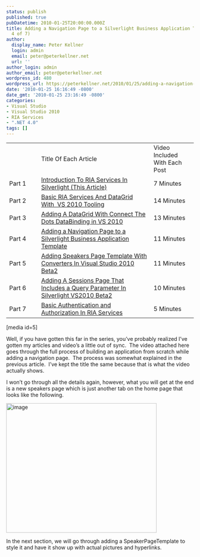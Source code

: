 ```yaml
---
status: publish
published: true
pubDatetime: 2010-01-25T20:00:00.000Z
title: Adding a Navigation Page to a Silverlight Business Application Template (Article
  4 of 7)
author:
  display_name: Peter Kellner
  login: admin
  email: peter@peterkellner.net
  url: ''
author_login: admin
author_email: peter@peterkellner.net
wordpress_id: 480
wordpress_url: https://peterkellner.net/2010/01/25/adding-a-navigation-page-to-a-silverlight-business-application-template-article-4-of-7/
date: '2010-01-25 16:16:49 -0800'
date_gmt: '2010-01-25 23:16:49 -0800'
categories:
- Visual Studio
- Visual Studio 2010
- RIA Services
- ".NET 4.0"
tags: []
---
```

<table width="90%">
<tbody>
<tr>
<td width="70">&#160;</td>
<td>Title Of Each Article</td>
<td style="width: 100px" width="150">Video Included With Each Post</td>
</tr>
<tr>
<td width="70">Part 1</td>
<td><a href="/2010/01/20/riaservices-silverlight-4-tutorial-svcc-part1of7-introduction/">Introduction To RIA Services In Silverlight (This Article)</a></td>
<td style="width: 100px" width="150">7 Minutes</td>
</tr>
<tr>
<td width="70">Part 2</td>
<td><a href="/2010/01/25/basic-ria-services-and-datagrid-with-vs-2010-tooling-article-2-of-7/">Basic RIA Services And DataGrid With&#160; VS 2010 Tooling</a></td>
<td style="width: 100px" width="150">14 Minutes</td>
</tr>
<tr>
<td width="70">Part 3</td>
<td><a href="/2010/01/23/adding-a-datagrid-with-connect-the-dots-databinding-in-vs-2010-article-3-of-7/">Adding A DataGrid With Connect The Dots DataBinding in VS 2010</a></td>
<td style="width: 100px" width="150">13 Minutes</td>
</tr>
<tr>
<td width="70">Part 4</td>
<td><a href="/2010/01/25/adding-a-navigation-page-to-a-silverlight-business-application-template-article-4-of-7/">Adding a Navigation Page to a Silverlight Business Application Template</a></td>
<td style="width: 100px" width="150">11 Minutes</td>
</tr>
<tr>
<td width="70">Part 5</td>
<td><a href="/2010/01/25/adding-speakers-page-template-with-converters-in-visual-studio-2010-beta2-article-5-of-7/">Adding Speakers Page Template With Converters In Visual Studio 2010 Beta2</a></td>
<td style="width: 100px" width="150">11 Minutes</td>
</tr>
<tr>
<td width="70">Part 6</td>
<td><a href="/2010/01/25/adding-a-sessions-page-that-includes-a-query-parameter-in-silverlight-vs2010-article-6-of-7/">Adding A Sessions Page That Includes a Query Parameter In Silverlight VS2010 Beta2</a></td>
<td style="width: 100px" width="150">10 Minutes</td>
</tr>
<tr>
<td width="70">Part 7</td>
<td><a href="/2010/01/25/authentication-and-authorization-using-ria-services-article-7-of-7/">Basic Authentication and Authorization In RIA Services</a></td>
<td style="width: 100px" width="150">5 Minutes</td>
</tr>
</tbody>
</table>
<p> 
<p>[media id=5]</p>
<p> 
<p>Well, if you have gotten this far in the series, you’ve probably realized I’ve gotten my articles and video’s a little out of sync.&#160; The video attached here goes through the full process of building an application from scratch while adding a navigation page.&#160; The process was somewhat explained in the previous article.&#160; I’ve kept the title the same because that is what the video actually shows. </p>
<p> <!--more-->
<p>I won’t go through all the details again, however, what you will get at the end is a new speakers page which is just another tab on the home page that looks like the following.</p>
<p><a href="/FilesForWebDownload/AddingaNavigationPagetoaSilverlightBusin_CD03/image.png"><img style="border-right-width: 0px; display: inline; border-top-width: 0px; border-bottom-width: 0px; border-left-width: 0px" title="image" border="0" alt="image" src="/FilesForWebDownload/AddingaNavigationPagetoaSilverlightBusin_CD03/image_thumb.png" width="404" height="347" /></a></p>
<p>In the next section, we will go through adding a SpeakerPageTemplate to style it and have it show up with actual pictures and hyperlinks.</p>
